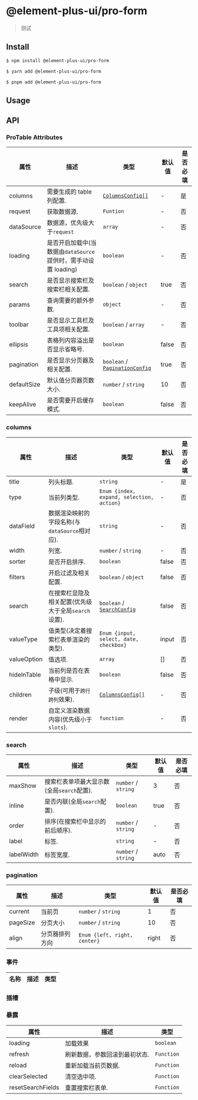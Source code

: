 # @element-plus-ui/pro-form

> 测试

## Install

```bash
$ npm install @element-plus-ui/pro-form
```

```bash
$ yarn add @element-plus-ui/pro-form
```

```bash
$ pnpm add @element-plus-ui/pro-form
```

## Usage

## API

### ProTable Attributes

| 属性        | 描述                                                           | 类型                                          | 默认值 | 是否必填 |
| ----------- | -------------------------------------------------------------- | --------------------------------------------- | ------ | -------- |
| columns     | 需要生成的 table 列配置.                                       | [`ColumnsConfig[]`](#columns)                 | -      | 是       |
| request     | 获取数据源.                                                    | `Funtion`                                     | -      | 否       |
| dataSource  | 数据源，优先级大于`request`                                    | `array`                                       | -      | 否       |
| loading     | 是否开启加载中(当数据由`dataSource`提供时，需手动设置 loading) | `boolean`                                     | -      | 否       |
| search      | 是否显示搜索栏及搜索栏相关配置.                                | `boolean` / `object`                          | true   | 否       |
| params      | 查询需要的额外参数.                                            | `object`                                      | -      | 否       |
| toolbar     | 是否显示工具栏及工具项相关配置.                                | `boolean` / `array`                           | -      | 否       |
| ellipsis    | 表格列内容溢出是否显示省略号.                                  | `boolean`                                     | false  | 否       |
| pagination  | 是否显示分页器及相关配置.                                      | `boolean` / [`PaginationConfig`](#pagination) | true   | 否       |
| defaultSize | 默认值分页器页数大小.                                          | `number` / `string`                           | 10     | 否       |
| keepAlive   | 是否需要开启缓存模式.                                          | `boolean`                                     | false  | 否       |

### columns

| 属性        | 描述                                                | 类型                                      | 默认值 | 是否必填 |
| ----------- | --------------------------------------------------- | ----------------------------------------- | ------ | -------- |
| title       | 列头标题.                                           | `string`                                  | -      | 是       |
| type        | 当前列类型.                                         | `Enum {index, expand, selection, action}` | -      | 否       |
| dataField   | 数据渲染映射的字段名称(与`dataSource`相对应).       | `string`                                  | -      | 否       |
| width       | 列宽.                                               | `number` / `string`                       | -      | 否       |
| sorter      | 是否开启排序.                                       | `boolean`                                 | false  | 否       |
| filters     | 开启过滤及相关配置.                                 | `boolean` / `object`                      | false  | 否       |
| search      | 在搜索栏显隐及相关配置(优先级大于全局`search`设置). | `boolean` / [`SearchConfig`](#search)     | false  | 否       |
| valueType   | 值类型(决定着搜索栏表单渲染的类型).                 | `Enum {input, select, date, checkbox}`    | input  | 否       |
| valueOption | 值选项.                                             | `array`                                   | []     | 否       |
| hideInTable | 当前列是否在表格中显示.                             | `boolean`                                 | false  | 否       |
| children    | 子级(可用于`跨行跨列`效果).                         | [`ColumnsConfig[]`](#columns)             | -      | 否       |
| render      | 自定义渲染数据内容(优先级小于`slots`).              | `function`                                | -      | 否       |

### search

| 属性       | 描述                                      | 类型                | 默认值 | 是否必填 |
| ---------- | ----------------------------------------- | ------------------- | ------ | -------- |
| maxShow    | 搜索栏表单项最大显示数(全局`search`配置). | `number` / `string` | 3      | 否       |
| inline     | 是否内联(全局`search`配置).               | `boolean`           | true   | 否       |
| order      | 排序(在搜索栏中显示的前后顺序).           | `number` / `string` | -      | 否       |
| label      | 标签.                                     | `string`            | -      | 否       |
| labelWidth | 标签宽度.                                 | `number` / `string` | auto   | 否       |

### pagination

| 属性     | 描述           | 类型                         | 默认值 | 是否必填 |
| -------- | -------------- | ---------------------------- | ------ | -------- |
| current  | 当前页         | `number` / `string`          | 1      | 否       |
| pageSize | 分页大小       | `number` / `string`          | 10     | 否       |
| align    | 分页器排列方向 | `Enum {left, right, center}` | right  | 否       |

### 事件

| 名称 | 描述 | 类型 |
| ---- | ---- | ---- |

### 插槽

### 暴露

| 属性              | 描述                          | 类型       |
| ----------------- | ----------------------------- | ---------- |
| loading           | 加载效果                      | `boolean`  |
| refresh           | 刷新数据，参数回滚到最初状态. | `Function` |
| reload            | 重新加载当前页数据.           | `Function` |
| clearSelected     | 清空选中项.                   | `Function` |
| resetSearchFields | 重置搜索栏表单.               | `Function` |
